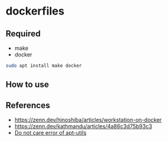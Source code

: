 # dockerfiles
## Required
 - make
 - docker

```bash
sudo apt install make docker
```
## How to use

## References
 - https://zenn.dev/hinoshiba/articles/workstation-on-docker
 - https://zenn.dev/kathmandu/articles/4a86c3d75b93c3
 - [Do not care error of apt-utils](https://qiita.com/haessal/items/0a83fe9fa1ac00ed5ee9)
